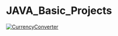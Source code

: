 # JAVA_Basic_Projects
[![CurrencyConverter](https://github.com/Tech-Tiyasa/JAVA_Basic_Projects/commit/5b01cbb47bbdd7193bd5aa843ce1fe2e39d2d9a0)](https://github.com/Tech-Tiyasa/JAVA_Basic_Projects/edit/main/README.md)


